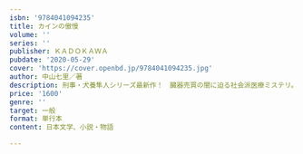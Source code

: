 ```yaml
---
isbn: '9784041094235'
title: カインの傲慢
volume: ''
series: ''
publisher: ＫＡＤＯＫＡＷＡ
pubdate: '2020-05-29'
cover: 'https://cover.openbd.jp/9784041094235.jpg'
author: 中山七里／著
description: 刑事・犬養隼人シリーズ最新作！　臓器売買の闇に迫る社会派医療ミステリ。
price: '1600'
genre: ''
target: 一般
format: 単行本
content: 日本文学、小説・物語

---
```

